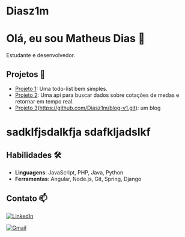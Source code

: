 # Diasz1m

# Olá, eu sou Matheus Dias 👋

Estudante e desenvolvedor. 

## Projetos 🚀
- [Projeto 1](https://github.com/Diasz1m/todo-list.git): Uma todo-list bem simples.
- [Projeto 2](https://github.com/Diasz1m/currency_quotation.git): Uma api para buscar dados sobre cotações de medas e retornar em tempo real.
- [Projeto 3](https://github.com/Diasz1m/blog-angular.git)(https://github.com/Diasz1m/blog-v1.git): um blog


<h1>sadklfjsdalkfja sdafkljadslkf</h1>

## Habilidades 🛠️
- **Linguagens**: JavaScript, PHP, Java, Python
- **Ferramentas**: Angular, Node.js, Git, Spring, Django

## Contato 📫

[![LinkedIn](https://img.icons8.com/?size=50&id=42823&format=png&color=000000)](https://www.linkedin.com/in/seu-perfil)

[![Gmail](https://img.icons8.com/?size=50&id=nQ4dZIRCI0nW&format=png&color=000000)](mailto:matheusdias.2000@alunos.utfpr.edu.br)


